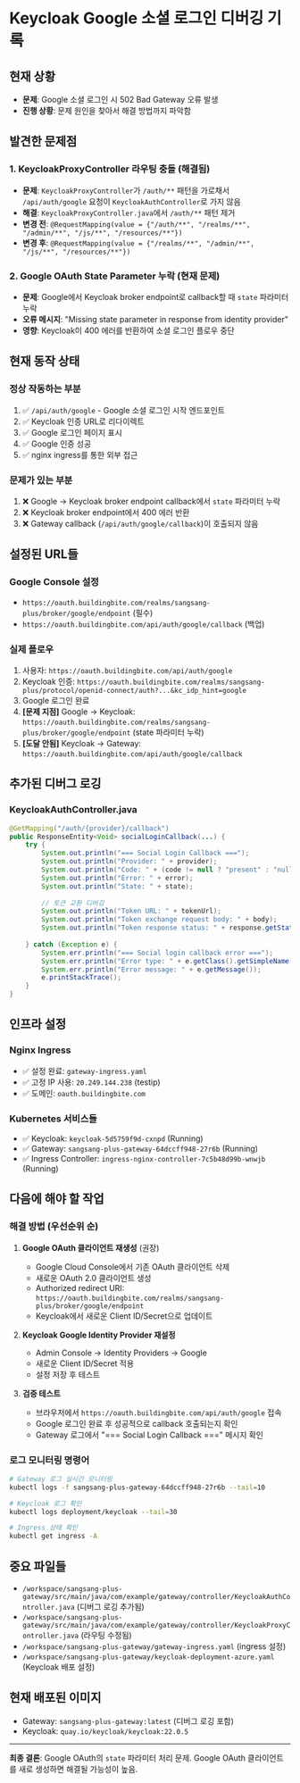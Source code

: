 # Keycloak Google 소셜 로그인 디버깅 기록

## 현재 상황
- **문제**: Google 소셜 로그인 시 502 Bad Gateway 오류 발생
- **진행 상황**: 문제 원인을 찾아서 해결 방법까지 파악함

## 발견한 문제점

### 1. KeycloakProxyController 라우팅 충돌 (해결됨)
- **문제**: `KeycloakProxyController`가 `/auth/**` 패턴을 가로채서 `/api/auth/google` 요청이 `KeycloakAuthController`로 가지 않음
- **해결**: `KeycloakProxyController.java`에서 `/auth/**` 패턴 제거
- **변경 전**: `@RequestMapping(value = {"/auth/**", "/realms/**", "/admin/**", "/js/**", "/resources/**"})`
- **변경 후**: `@RequestMapping(value = {"/realms/**", "/admin/**", "/js/**", "/resources/**"})`

### 2. Google OAuth State Parameter 누락 (현재 문제)
- **문제**: Google에서 Keycloak broker endpoint로 callback할 때 `state` 파라미터 누락
- **오류 메시지**: "Missing state parameter in response from identity provider"
- **영향**: Keycloak이 400 에러를 반환하여 소셜 로그인 플로우 중단

## 현재 동작 상태

### 정상 작동하는 부분
1. ✅ `/api/auth/google` - Google 소셜 로그인 시작 엔드포인트
2. ✅ Keycloak 인증 URL로 리다이렉트
3. ✅ Google 로그인 페이지 표시
4. ✅ Google 인증 성공
5. ✅ nginx ingress를 통한 외부 접근

### 문제가 있는 부분
1. ❌ Google → Keycloak broker endpoint callback에서 `state` 파라미터 누락
2. ❌ Keycloak broker endpoint에서 400 에러 반환
3. ❌ Gateway callback (`/api/auth/google/callback`)이 호출되지 않음

## 설정된 URL들

### Google Console 설정
- `https://oauth.buildingbite.com/realms/sangsang-plus/broker/google/endpoint` (필수)
- `https://oauth.buildingbite.com/api/auth/google/callback` (백업)

### 실제 플로우
1. 사용자: `https://oauth.buildingbite.com/api/auth/google`
2. Keycloak 인증: `https://oauth.buildingbite.com/realms/sangsang-plus/protocol/openid-connect/auth?...&kc_idp_hint=google`
3. Google 로그인 완료
4. **[문제 지점]** Google → Keycloak: `https://oauth.buildingbite.com/realms/sangsang-plus/broker/google/endpoint` (state 파라미터 누락)
5. **[도달 안됨]** Keycloak → Gateway: `https://oauth.buildingbite.com/api/auth/google/callback`

## 추가된 디버그 로깅

### KeycloakAuthController.java
```java
@GetMapping("/auth/{provider}/callback")
public ResponseEntity<Void> socialLoginCallback(...) {
    try {
        System.out.println("=== Social Login Callback ===");
        System.out.println("Provider: " + provider);
        System.out.println("Code: " + (code != null ? "present" : "null"));
        System.out.println("Error: " + error);
        System.out.println("State: " + state);
        
        // 토큰 교환 디버깅
        System.out.println("Token URL: " + tokenUrl);
        System.out.println("Token exchange request body: " + body);
        System.out.println("Token response status: " + response.getStatusCode());
        
    } catch (Exception e) {
        System.err.println("=== Social login callback error ===");
        System.err.println("Error type: " + e.getClass().getSimpleName());
        System.err.println("Error message: " + e.getMessage());
        e.printStackTrace();
    }
}
```

## 인프라 설정

### Nginx Ingress
- ✅ 설정 완료: `gateway-ingress.yaml`
- ✅ 고정 IP 사용: `20.249.144.238` (testip)
- ✅ 도메인: `oauth.buildingbite.com`

### Kubernetes 서비스들
- ✅ Keycloak: `keycloak-5d5759f9d-cxnpd` (Running)
- ✅ Gateway: `sangsang-plus-gateway-64dccff948-27r6b` (Running)
- ✅ Ingress Controller: `ingress-nginx-controller-7c5b48d99b-wnwjb` (Running)

## 다음에 해야 할 작업

### 해결 방법 (우선순위 순)

1. **Google OAuth 클라이언트 재생성** (권장)
   - Google Cloud Console에서 기존 OAuth 클라이언트 삭제
   - 새로운 OAuth 2.0 클라이언트 생성
   - Authorized redirect URI: `https://oauth.buildingbite.com/realms/sangsang-plus/broker/google/endpoint`
   - Keycloak에서 새로운 Client ID/Secret으로 업데이트

2. **Keycloak Google Identity Provider 재설정**
   - Admin Console → Identity Providers → Google
   - 새로운 Client ID/Secret 적용
   - 설정 저장 후 테스트

3. **검증 테스트**
   - 브라우저에서 `https://oauth.buildingbite.com/api/auth/google` 접속
   - Google 로그인 완료 후 성공적으로 callback 호출되는지 확인
   - Gateway 로그에서 "=== Social Login Callback ===" 메시지 확인

### 로그 모니터링 명령어
```bash
# Gateway 로그 실시간 모니터링
kubectl logs -f sangsang-plus-gateway-64dccff948-27r6b --tail=10

# Keycloak 로그 확인
kubectl logs deployment/keycloak --tail=30

# Ingress 상태 확인
kubectl get ingress -A
```

## 중요 파일들
- `/workspace/sangsang-plus-gateway/src/main/java/com/example/gateway/controller/KeycloakAuthController.java` (디버그 로깅 추가됨)
- `/workspace/sangsang-plus-gateway/src/main/java/com/example/gateway/controller/KeycloakProxyController.java` (라우팅 수정됨)
- `/workspace/sangsang-plus-gateway/gateway-ingress.yaml` (ingress 설정)
- `/workspace/sangsang-plus-gateway/keycloak-deployment-azure.yaml` (Keycloak 배포 설정)

## 현재 배포된 이미지
- Gateway: `sangsang-plus-gateway:latest` (디버그 로깅 포함)
- Keycloak: `quay.io/keycloak/keycloak:22.0.5`

---

**최종 결론**: Google OAuth의 `state` 파라미터 처리 문제. Google OAuth 클라이언트를 새로 생성하면 해결될 가능성이 높음.
